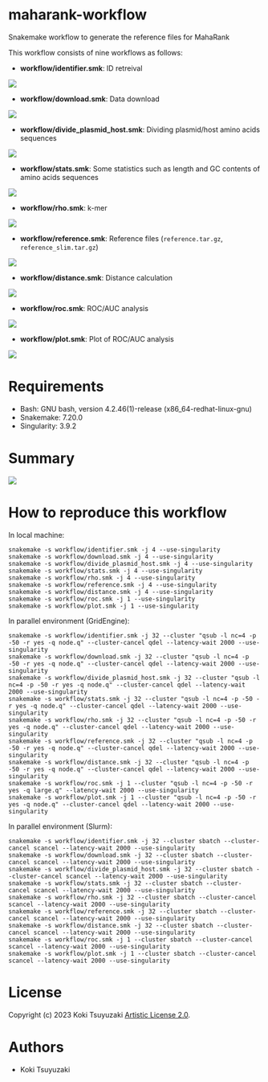 # maharank-workflow
Snakemake workflow to generate the reference files for MahaRank

This workflow consists of nine workflows as follows:

- **workflow/identifier.smk**: ID retreival

![](https://github.com/kokitsuyuzaki/maharank-workflow/blob/main/plot/identifier.png)

- **workflow/download.smk**: Data download

![](https://github.com/kokitsuyuzaki/maharank-workflow/blob/main/plot/download.png)

- **workflow/divide_plasmid_host.smk**: Dividing plasmid/host amino acids sequences

![](https://github.com/kokitsuyuzaki/maharank-workflow/blob/main/plot/divide_plasmid_host.png)

- **workflow/stats.smk**: Some statistics such as length and GC contents of amino acids sequences

![](https://github.com/kokitsuyuzaki/maharank-workflow/blob/main/plot/stats.png)

- **workflow/rho.smk**: k-mer

![](https://github.com/kokitsuyuzaki/maharank-workflow/blob/main/plot/rho.png)

- **workflow/reference.smk**: Reference files (`reference.tar.gz`, `reference_slim.tar.gz`)

![](https://github.com/kokitsuyuzaki/maharank-workflow/blob/main/plot/reference.png)

- **workflow/distance.smk**: Distance calculation

![](https://github.com/kokitsuyuzaki/maharank-workflow/blob/main/plot/distance.png)

- **workflow/roc.smk**: ROC/AUC analysis

![](https://github.com/kokitsuyuzaki/maharank-workflow/blob/main/plot/roc.png)

- **workflow/plot.smk**: Plot of ROC/AUC analysis

![](https://github.com/kokitsuyuzaki/maharank-workflow/blob/main/plot/plot.png)


# Requirements
- Bash: GNU bash, version 4.2.46(1)-release (x86_64-redhat-linux-gnu)
- Snakemake: 7.20.0
- Singularity: 3.9.2

# Summary
![](https://github.com/kokitsuyuzaki/maharank-workflow/blob/main/plot/auc.png)

#

# How to reproduce this workflow
In local machine:

```
snakemake -s workflow/identifier.smk -j 4 --use-singularity
snakemake -s workflow/download.smk -j 4 --use-singularity
snakemake -s workflow/divide_plasmid_host.smk -j 4 --use-singularity
snakemake -s workflow/stats.smk -j 4 --use-singularity
snakemake -s workflow/rho.smk -j 4 --use-singularity
snakemake -s workflow/reference.smk -j 4 --use-singularity
snakemake -s workflow/distance.smk -j 4 --use-singularity
snakemake -s workflow/roc.smk -j 1 --use-singularity
snakemake -s workflow/plot.smk -j 1 --use-singularity
```

In parallel environment (GridEngine):

```
snakemake -s workflow/identifier.smk -j 32 --cluster "qsub -l nc=4 -p -50 -r yes -q node.q" --cluster-cancel qdel --latency-wait 2000 --use-singularity
snakemake -s workflow/download.smk -j 32 --cluster "qsub -l nc=4 -p -50 -r yes -q node.q" --cluster-cancel qdel --latency-wait 2000 --use-singularity
snakemake -s workflow/divide_plasmid_host.smk -j 32 --cluster "qsub -l nc=4 -p -50 -r yes -q node.q" --cluster-cancel qdel --latency-wait 2000 --use-singularity
snakemake -s workflow/stats.smk -j 32 --cluster "qsub -l nc=4 -p -50 -r yes -q node.q" --cluster-cancel qdel --latency-wait 2000 --use-singularity
snakemake -s workflow/rho.smk -j 32 --cluster "qsub -l nc=4 -p -50 -r yes -q node.q" --cluster-cancel qdel --latency-wait 2000 --use-singularity
snakemake -s workflow/reference.smk -j 32 --cluster "qsub -l nc=4 -p -50 -r yes -q node.q" --cluster-cancel qdel --latency-wait 2000 --use-singularity
snakemake -s workflow/distance.smk -j 32 --cluster "qsub -l nc=4 -p -50 -r yes -q node.q" --cluster-cancel qdel --latency-wait 2000 --use-singularity
snakemake -s workflow/roc.smk -j 1 --cluster "qsub -l nc=4 -p -50 -r yes -q large.q" --latency-wait 2000 --use-singularity
snakemake -s workflow/plot.smk -j 1 --cluster "qsub -l nc=4 -p -50 -r yes -q node.q" --cluster-cancel qdel --latency-wait 2000 --use-singularity
```

In parallel environment (Slurm):

```
snakemake -s workflow/identifier.smk -j 32 --cluster sbatch --cluster-cancel scancel --latency-wait 2000 --use-singularity
snakemake -s workflow/download.smk -j 32 --cluster sbatch --cluster-cancel scancel --latency-wait 2000 --use-singularity
snakemake -s workflow/divide_plasmid_host.smk -j 32 --cluster sbatch --cluster-cancel scancel --latency-wait 2000 --use-singularity
snakemake -s workflow/stats.smk -j 32 --cluster sbatch --cluster-cancel scancel --latency-wait 2000 --use-singularity
snakemake -s workflow/rho.smk -j 32 --cluster sbatch --cluster-cancel scancel --latency-wait 2000 --use-singularity
snakemake -s workflow/reference.smk -j 32 --cluster sbatch --cluster-cancel scancel --latency-wait 2000 --use-singularity
snakemake -s workflow/distance.smk -j 32 --cluster sbatch --cluster-cancel scancel --latency-wait 2000 --use-singularity
snakemake -s workflow/roc.smk -j 1 --cluster sbatch --cluster-cancel scancel --latency-wait 2000 --use-singularity
snakemake -s workflow/plot.smk -j 1 --cluster sbatch --cluster-cancel scancel --latency-wait 2000 --use-singularity
```

# License
Copyright (c) 2023 Koki Tsuyuzaki [Artistic License 2.0](http://www.perlfoundation.org/artistic_license_2_0).

# Authors
- Koki Tsuyuzaki